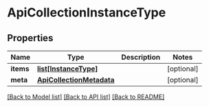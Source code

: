 # ApiCollectionInstanceType

## Properties
Name | Type | Description | Notes
------------ | ------------- | ------------- | -------------
**items** | [**list[InstanceType]**](InstanceType.md) |  | [optional] 
**meta** | [**ApiCollectionMetadata**](ApiCollectionMetadata.md) |  | [optional] 

[[Back to Model list]](../README.md#documentation-for-models) [[Back to API list]](../README.md#documentation-for-api-endpoints) [[Back to README]](../README.md)


